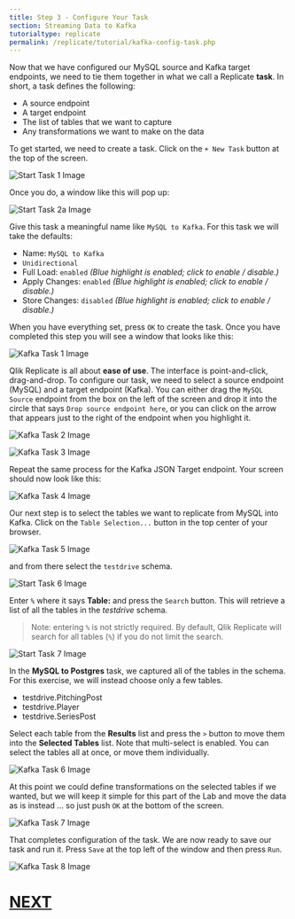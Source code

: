 ```yaml
---
title: Step 3 - Configure Your Task
section: Streaming Data to Kafka
tutorialtype: replicate
permalink: /replicate/tutorial/kafka-config-task.php
---
```


Now that we have configured our MySQL source and Kafka target endpoints, we need to tie 
them together in what we call a Replicate **task**. In short, a task defines the following:

* A source endpoint
* A target endpoint
* The list of tables that we want to capture
* Any transformations we want to make on the data

To get started, we need to create a task. Click on the `+ New Task` button at the top of the screen.

![Start Task 1 Image](/images/start-task-1.png)

Once you do, a window like this will pop up:

![Start Task 2a Image](/images/start-task-2a.png)

Give this task a meaningful name like `MySQL to Kafka`. For this task we will take the defaults:

* Name: `MySQL to Kafka`
* `Unidirectional`
* Full Load: `enabled` _(Blue highlight is enabled; click to enable / disable.)_
* Apply Changes: `enabled` _(Blue highlight is enabled; click to enable / disable.)_
* Store Changes: `disabled` _(Blue highlight is enabled; click to enable / disable.)_

When you have everything set, press `OK` to create the task. Once you have completed this step
you will see a window that looks like this:

![Kafka Task 1 Image](/images/kafka-task-1.png)

Qlik Replicate is all about **ease of use**. The interface is point-and-click, drag-and-drop. To configure our
task, we need to select a source endpoint (MySQL) and a target endpoint (Kafka). You can either drag
the `MySQL Source` endpoint from the box on the left of the screen and drop it into the circle 
that says `Drop source endpoint here`, or you can click on the arrow that appears just 
to the right of the endpoint when you highlight it.

![Kafka Task 2 Image](/images/kafka-task-2.png)

![Kafka Task 3 Image](/images/kafka-task-3.png)

Repeat the same process for the Kafka JSON Target endpoint. Your screen should now look like this:

![Kafka Task 4 Image](/images/kafka-task-4.png)

Our next step is to select the tables we want to replicate from MySQL into Kafka. 
Click on the `Table Selection...` button in the top center of your browser.

![Kafka Task 5 Image](/images/kafka-task-5.png)

and from there select the `testdrive` schema.

![Start Task 6 Image](/images/start-task-6.png)

Enter `%` where it says **Table:** and press the `Search` button. This will retrieve a list 
of all the tables in the _testdrive_ schema.

> Note: entering `%` is not strictly required. By default, Qlik Replicate will search for all 
tables (`%`) if you do not limit the search.

![Start Task 7 Image](/images/start-task-7.png)

In the **MySQL to Postgres** task, we captured all of the tables in the schema. For this exercise, 
we will instead choose only a few tables.
* testdrive.PitchingPost
* testdrive.Player
* testdrive.SeriesPost

Select each table from the **Results** list and press the `>` button to move them into the
**Selected Tables** list. Note that multi-select is enabled. You can select the tables all at once,
or move them individually. 

![Kafka Task 6 Image](/images/kafka-task-6.png)

At this point we could define transformations on the selected tables if we wanted, but we will
keep it simple for this part of the Lab and move the data as is instead ... so just push `OK` 
at the bottom of the screen.  


![Kafka Task 7 Image](/images/kafka-task-7.png)

That completes configuration of the task. We are now ready to save our task and run it. 
Press `Save` at the top left of the window and then press `Run`.

![Kafka Task 8 Image](/images/kafka-task-8.png)

# [NEXT](../kafka-run-task)
